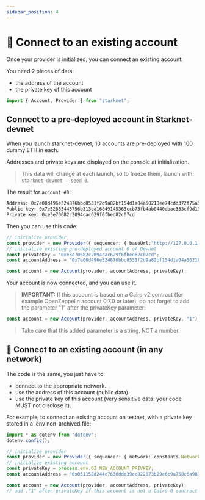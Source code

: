 ```yaml
---
sidebar_position: 4
---
```


# 🔌 Connect to an existing account

Once your provider is initialized, you can connect an existing account.

You need 2 pieces of data:

- the address of the account
- the private key of this account

```typescript
import { Account, Provider } from "starknet";
```

## Connect to a pre-deployed account in Starknet-devnet

When you launch starknet-devnet, 10 accounts are pre-deployed with 100 dummy ETH in each.

Addresses and private keys are displayed on the console at initialization.

> This data will change at each launch, so to freeze them, launch with: `starknet-devnet --seed 0`.

The result for `account #0`:

```bash
Address: 0x7e00d496e324876bbc8531f2d9a82bf154d1a04a50218ee74cdd372f75a551a
Public key: 0x7e52885445756b313ea16849145363ccb73fb4ab0440dbac333cf9d13de82b9
Private key: 0xe3e70682c2094cac629f6fbed82c07cd
```

Then you can use this code:

```typescript
// initialize provider
const provider = new Provider({ sequencer: { baseUrl:"http://127.0.0.1:5050"  } });
// initialize existing pre-deployed account 0 of Devnet
const privateKey = "0xe3e70682c2094cac629f6fbed82c07cd";
const accountAddress = "0x7e00d496e324876bbc8531f2d9a82bf154d1a04a50218ee74cdd372f75a551a";

const account = new Account(provider, accountAddress, privateKey);
```

Your account is now connected, and you can use it.

> **IMPORTANT:** If this account is based on a Cairo v2 contract (for example OpenZeppelin account 0.7.0 or later), do not forget to add the parameter "1" after the privateKey parameter:

```typescript
const account = new Account(provider, accountAddress, privateKey, "1");
```

> Take care that this added parameter is a string, NOT a number.

## 👛 Connect to an existing account (in any network)

The code is the same, you just have to:

- connect to the appropriate network.
- use the address of this account (public data).
- use the private key of this account (very sensitive data: your code MUST not disclose it).

For example, to connect an existing account on testnet, with a private key stored in a .env non-archived file:

```typescript
import * as dotenv from "dotenv";
dotenv.config();

// initialize provider
const provider = new Provider({ sequencer: { network: constants.NetworkName.SN_GOERLI  } });
// initialize existing account
const privateKey = process.env.OZ_NEW_ACCOUNT_PRIVKEY;
const accountAddress = "0x051158d244c7636dde39ec822873b29e6c9a758c6a9812d005b6287564908667";

const account = new Account(provider, accountAddress, privateKey);
// add ,"1" after privateKey if this account is not a Cairo 0 contract

```
